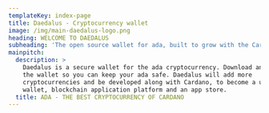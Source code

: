 ```yaml
---
templateKey: index-page
title: Daedalus - Cryptocurrency wallet
image: /img/main-daedalus-logo.png
heading: WELCOME TO DAEDALUS
subheading: 'The open source wallet for ada, built to grow with the Cardano blockchain'
mainpitch:
  description: >
    Daedalus is a secure wallet for the ada cryptocurrency. Download and install
    the wallet so you can keep your ada safe. Daedalus will add more
    cryptocurrencies and be developed along with Cardano, to become a universal
    wallet, blockchain application platform and an app store.
  title: ADA - THE BEST CRYPTOCURRENCY OF CARDANO
---
```


